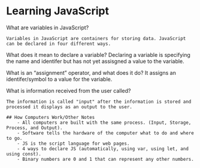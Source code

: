# Learning JavaScript

What are variables in JavaScript?

    Variables in JavaScript are containers for storing data. JavaScript can be declared in four different ways.

What does it mean to declare a variable?
    Declaring a variable is specifying the name and identifer but has not yet assisgned a value to the variable.

What is an “assignment” operator, and what does it do?
    It assigns an identifer/symbol to a value for the variable.

What is information received from the user called?

    The information is called "input" after the information is stored and processed it displays as an output to the user.

    ## How Computers Work/Other Notes
        - All computers are built with the same process. (Input, Storage, Process, and Output).
        - Software tells the hardware of the computer what to do and where to go. 
        - JS is the script language for web pages.
        - 4 ways to declare JS (automatically, using var, using let, and using const).
        - Binary numbers are 0 and 1 that can represent any other numbers.
